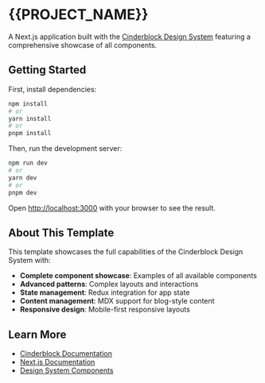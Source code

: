 # {{PROJECT_NAME}}

A Next.js application built with the [Cinderblock Design System](https://github.com/rxb/cinderblock) featuring a comprehensive showcase of all components.

## Getting Started

First, install dependencies:

```bash
npm install
# or
yarn install
# or
pnpm install
```

Then, run the development server:

```bash
npm run dev
# or
yarn dev
# or
pnpm dev
```

Open [http://localhost:3000](http://localhost:3000) with your browser to see the result.

## About This Template

This template showcases the full capabilities of the Cinderblock Design System with:

- **Complete component showcase**: Examples of all available components
- **Advanced patterns**: Complex layouts and interactions
- **State management**: Redux integration for app state
- **Content management**: MDX support for blog-style content
- **Responsive design**: Mobile-first responsive layouts

## Learn More

- [Cinderblock Documentation](https://github.com/rxb/cinderblock/tree/main/packages/design-system/docs)
- [Next.js Documentation](https://nextjs.org/docs)
- [Design System Components](https://github.com/rxb/cinderblock/tree/main/packages/design-system/docs)